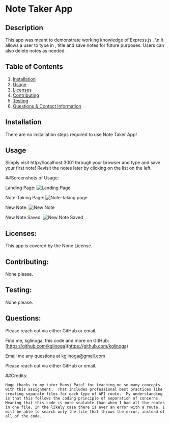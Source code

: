 # Note Taker App

## Description

  This app was meant to demonstrate working knowledge of Express.js . \n It  allows a user to type in , title and save notes for future purposes.  Users can also delete notes as needed.

## Table of Contents

1. [Installation](#installation)
2. [Usage](#usage)
3. [Licenses](#licenses)
4. [Contributing](#contributing)
5. [Testing](#testing)
6. [Questions &amp; Contact Information](#questions)

## Installation

  There are no installation steps required to use Note Taker App!

## Usage

  Simply visit http://localhost:3001 through your browser and type and save your first note!  Revisit the notes later by clicking on the list on the left.

  ##Screenshots of Usage:

  Landing Page:
  ![Landing Page](https://user-images.githubusercontent.com/28368622/181137301-5f09c090-c4fc-4ac0-a12d-4f614987b3d7.png)

  Note-Taking Page:
  ![Note-taking page](https://user-images.githubusercontent.com/28368622/181137318-a1b98885-3d1f-45e1-b093-d6fa75bd0fa2.png)

  New Note:
  ![New Note](https://user-images.githubusercontent.com/28368622/181137331-072a9d95-dc05-4213-a7e7-a5065fca26f0.png)

  New Note Saved:
  ![New Note Saved](https://user-images.githubusercontent.com/28368622/181137345-1f552bb1-79bf-400b-aeb9-fff9c7395300.png)

## Licenses:

  This app is covered by the None License.

## Contributing:

  None please.

## Testing:

  None please.

## Questions:

  Please reach out via either GitHub or email.

  Find me, kglinoga, this code and more on GitHub: [https://github.com/kglinoga](https://github.com/kglinoga)

  Email me any questions at <kglinoga@gmail.com>

  Please reach out via either GitHub or email.

  ##Credits:

    Huge thanks to my tutor Mansi Patel for teaching me so many concepts with this assignment.  That includes professional best practices like creating separate files for each type of API route.  My understanding is that this follows the coding principle of separation of concerns.  Meaning that this code is more scalable than when I had all the routes in one file. In the likely case there is ever an error with a route, I will be able to search only the file that throws the error, instead of all of the code.
